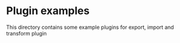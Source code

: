 # Plugin examples
This directory contains some example plugins for export, import and transform plugin